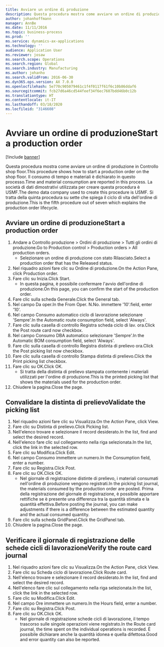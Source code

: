 ```yaml
---
title: Avviare un ordine di produzione
description: Questa procedura mostra come avviare un ordine di produzione in Controllo shop floor.
author: johanhoffmann
manager: AnnBe
ms.date: 11/11/2016
ms.topic: business-process
ms.prod: ''
ms.service: dynamics-ax-applications
ms.technology: ''
audience: Application User
ms.reviewer: josaw
ms.search.scope: Operations
ms.search.region: Global
ms.search.industry: Manufacturing
ms.author: johanho
ms.search.validFrom: 2016-06-30
ms.dyn365.ops.version: AX 7.0.0
ms.openlocfilehash: 5e770c905079461c1f4f0117f61f6c10b86ddaf6
ms.sourcegitcommit: fcb27d6a46cd544feef34f6ec7607bdd46b0c12b
ms.translationtype: HT
ms.contentlocale: it-IT
ms.lasthandoff: 03/18/2020
ms.locfileid: "3146608"
---
```

# <a name="start-a-production-order"></a><span data-ttu-id="99dd7-103">Avviare un ordine di produzione</span><span class="sxs-lookup"><span data-stu-id="99dd7-103">Start a production order</span></span>

[!include [banner](../../includes/banner.md)]

<span data-ttu-id="99dd7-104">Questa procedura mostra come avviare un ordine di produzione in Controllo shop floor.</span><span class="sxs-lookup"><span data-stu-id="99dd7-104">This procedure shows how to start a production order on the shop floor.</span></span> <span data-ttu-id="99dd7-105">Il consumo di tempo e materiali è dichiarato in questo processo.</span><span class="sxs-lookup"><span data-stu-id="99dd7-105">Time and material consumption are reported in this process.</span></span> <span data-ttu-id="99dd7-106">La società di dati dimostrativi utilizzata per creare questa procedura è USMF.</span><span class="sxs-lookup"><span data-stu-id="99dd7-106">The demo data company used to create this procedure is USMF.</span></span> <span data-ttu-id="99dd7-107">Si tratta della quinta procedura su sette che spiega il ciclo di vita dell'ordine di produzione.</span><span class="sxs-lookup"><span data-stu-id="99dd7-107">This is the fifth procedure out of seven which explains the production order lifecycle.</span></span>


## <a name="start-a-production-order"></a><span data-ttu-id="99dd7-108">Avviare un ordine di produzione</span><span class="sxs-lookup"><span data-stu-id="99dd7-108">Start a production order</span></span>
1. <span data-ttu-id="99dd7-109">Andare a Controllo produzione > Ordini di produzione > Tutti gli ordini di produzione.</span><span class="sxs-lookup"><span data-stu-id="99dd7-109">Go to Production control > Production orders > All production orders.</span></span>
    * <span data-ttu-id="99dd7-110">Selezionare un ordine di produzione con stato Rilasciato.</span><span class="sxs-lookup"><span data-stu-id="99dd7-110">Select a production order that has the Released status.</span></span>  
2. <span data-ttu-id="99dd7-111">Nel riquadro azioni fare clic su Ordine di produzione.</span><span class="sxs-lookup"><span data-stu-id="99dd7-111">On the Action Pane, click Production order.</span></span>
3. <span data-ttu-id="99dd7-112">Fare clic su Inizia.</span><span class="sxs-lookup"><span data-stu-id="99dd7-112">Click Start.</span></span>
    * <span data-ttu-id="99dd7-113">In questa pagina, è possibile confermare l'avvio dell'ordine di produzione.</span><span class="sxs-lookup"><span data-stu-id="99dd7-113">On this page, you can confirm the start of the production order.</span></span>  
4. <span data-ttu-id="99dd7-114">Fare clic sulla scheda Generale.</span><span class="sxs-lookup"><span data-stu-id="99dd7-114">Click the General tab.</span></span>
5. <span data-ttu-id="99dd7-115">Nel campo Da oper.</span><span class="sxs-lookup"><span data-stu-id="99dd7-115">In the From Oper.</span></span> <span data-ttu-id="99dd7-116">N.</span><span class="sxs-lookup"><span data-stu-id="99dd7-116">No.</span></span> <span data-ttu-id="99dd7-117">immettere '10'.</span><span class="sxs-lookup"><span data-stu-id="99dd7-117">field, enter '10'.</span></span>
6. <span data-ttu-id="99dd7-118">Nel campo Consumo automatico ciclo di lavorazione selezionare 'Sempre'.</span><span class="sxs-lookup"><span data-stu-id="99dd7-118">In the Automatic route consumption field, select 'Always'.</span></span>
7. <span data-ttu-id="99dd7-119">Fare clic sulla casella di controllo Registra scheda ciclo di lav. ora.</span><span class="sxs-lookup"><span data-stu-id="99dd7-119">Click the Post route card now checkbox.</span></span>
8. <span data-ttu-id="99dd7-120">Nel campo Consumo DBA automatico selezionare 'Sempre'.</span><span class="sxs-lookup"><span data-stu-id="99dd7-120">In the Automatic BOM consumption field, select 'Always'.</span></span>
9. <span data-ttu-id="99dd7-121">Fare clic sulla casella di controllo Registra distinta di prelievo ora.</span><span class="sxs-lookup"><span data-stu-id="99dd7-121">Click the Post picking list now checkbox.</span></span>
10. <span data-ttu-id="99dd7-122">Fare clic sulla casella di controllo Stampa distinta di prelievo.</span><span class="sxs-lookup"><span data-stu-id="99dd7-122">Click the Print picking list checkbox.</span></span>
11. <span data-ttu-id="99dd7-123">Fare clic su OK.</span><span class="sxs-lookup"><span data-stu-id="99dd7-123">Click OK.</span></span>
    * <span data-ttu-id="99dd7-124">Si tratta della distinta di prelievo stampata contenente i materiali utilizzati per l'ordine di produzione.</span><span class="sxs-lookup"><span data-stu-id="99dd7-124">This is the printed picking list that shows the materials used for the production order.</span></span>  
12. <span data-ttu-id="99dd7-125">Chiudere la pagina.</span><span class="sxs-lookup"><span data-stu-id="99dd7-125">Close the page.</span></span>

## <a name="validate-the-picking-list"></a><span data-ttu-id="99dd7-126">Convalidare la distinta di prelievo</span><span class="sxs-lookup"><span data-stu-id="99dd7-126">Validate the picking list</span></span>
1. <span data-ttu-id="99dd7-127">Nel riquadro azioni fare clic su Visualizza.</span><span class="sxs-lookup"><span data-stu-id="99dd7-127">On the Action Pane, click View.</span></span>
2. <span data-ttu-id="99dd7-128">Fare clic su Distinta di prelievo.</span><span class="sxs-lookup"><span data-stu-id="99dd7-128">Click Picking list.</span></span>
3. <span data-ttu-id="99dd7-129">Nell'elenco trovare e selezionare il record desiderato.</span><span class="sxs-lookup"><span data-stu-id="99dd7-129">In the list, find and select the desired record.</span></span>
4. <span data-ttu-id="99dd7-130">Nell'elenco fare clic sul collegamento nella riga selezionata.</span><span class="sxs-lookup"><span data-stu-id="99dd7-130">In the list, click the link in the selected row.</span></span>
5. <span data-ttu-id="99dd7-131">Fare clic su Modifica.</span><span class="sxs-lookup"><span data-stu-id="99dd7-131">Click Edit.</span></span>
6. <span data-ttu-id="99dd7-132">Nel campo Consumo immettere un numero.</span><span class="sxs-lookup"><span data-stu-id="99dd7-132">In the Consumption field, enter a number.</span></span>
7. <span data-ttu-id="99dd7-133">Fare clic su Registra.</span><span class="sxs-lookup"><span data-stu-id="99dd7-133">Click Post.</span></span>
8. <span data-ttu-id="99dd7-134">Fare clic su OK.</span><span class="sxs-lookup"><span data-stu-id="99dd7-134">Click OK.</span></span>
    * <span data-ttu-id="99dd7-135">Nel giornale di registrazione distinte di prelievo, i materiali consumati nell'ordine di produzione vengono registrati.</span><span class="sxs-lookup"><span data-stu-id="99dd7-135">In the picking list journal, the materials consumed by the production order are posted.</span></span> <span data-ttu-id="99dd7-136">Prima della registrazione del giornale di registrazione, è possibile apportare rettifiche se è presente una differenza tra la quantità stimata e la quantità effettiva.</span><span class="sxs-lookup"><span data-stu-id="99dd7-136">Before posting the journal, you can make adjustments if there is a difference between the estimated quantity and the actual consumed quantity.</span></span>  
9. <span data-ttu-id="99dd7-137">Fare clic sulla scheda GridPanel.</span><span class="sxs-lookup"><span data-stu-id="99dd7-137">Click the GridPanel tab.</span></span>
10. <span data-ttu-id="99dd7-138">Chiudere la pagina.</span><span class="sxs-lookup"><span data-stu-id="99dd7-138">Close the page.</span></span>

## <a name="verify-the-route-card-journal"></a><span data-ttu-id="99dd7-139">Verificare il giornale di registrazione delle schede cicli di lavorazione</span><span class="sxs-lookup"><span data-stu-id="99dd7-139">Verify the route card journal</span></span>
1. <span data-ttu-id="99dd7-140">Nel riquadro azioni fare clic su Visualizza.</span><span class="sxs-lookup"><span data-stu-id="99dd7-140">On the Action Pane, click View.</span></span>
2. <span data-ttu-id="99dd7-141">Fare clic su Scheda ciclo di lavorazione.</span><span class="sxs-lookup"><span data-stu-id="99dd7-141">Click Route card.</span></span>
3. <span data-ttu-id="99dd7-142">Nell'elenco trovare e selezionare il record desiderato.</span><span class="sxs-lookup"><span data-stu-id="99dd7-142">In the list, find and select the desired record.</span></span>
4. <span data-ttu-id="99dd7-143">Nell'elenco fare clic sul collegamento nella riga selezionata.</span><span class="sxs-lookup"><span data-stu-id="99dd7-143">In the list, click the link in the selected row.</span></span>
5. <span data-ttu-id="99dd7-144">Fare clic su Modifica.</span><span class="sxs-lookup"><span data-stu-id="99dd7-144">Click Edit.</span></span>
6. <span data-ttu-id="99dd7-145">Nel campo Ore immettere un numero.</span><span class="sxs-lookup"><span data-stu-id="99dd7-145">In the Hours field, enter a number.</span></span>
7. <span data-ttu-id="99dd7-146">Fare clic su Registra.</span><span class="sxs-lookup"><span data-stu-id="99dd7-146">Click Post.</span></span>
8. <span data-ttu-id="99dd7-147">Fare clic su OK.</span><span class="sxs-lookup"><span data-stu-id="99dd7-147">Click OK.</span></span>
    * <span data-ttu-id="99dd7-148">Nel giornale di registrazione schede cicli di lavorazione, il tempo trascorso sulle singole operazioni viene registrato.</span><span class="sxs-lookup"><span data-stu-id="99dd7-148">In the Route card journal, the time spent on the individual operations is recorded.</span></span> <span data-ttu-id="99dd7-149">È possibile dichiarare anche la quantità idonea e quella difettosa.</span><span class="sxs-lookup"><span data-stu-id="99dd7-149">Good and error quantity can also be reported.</span></span>  
